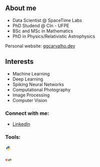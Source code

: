 ## About me

- Data Scientist @ SpaceTime Labs
- PhD Studend @ CIn - UFPE
- BSc and MSc in Mathematics
- PhD in Physics/Relativistic Astrophysics

Personal website: [ggcarvalho.dev](ggcarvalho.dev)

## Interests

- Machine Learning
- Deep Learning
- Spiking Neural Networks
- Computational Photography
- Image Processing
- Computer Vision

### Connect with me:
- [LinkedIn](https://www.linkedin.com/in/adriel-martins-12839a128/)

### Tools:
<code><img height="20" src="https://raw.githubusercontent.com/github/explore/80688e429a7d4ef2fca1e82350fe8e3517d3494d/topics/python/python.png"></code>

<code><img height="20" src="https://raw.githubusercontent.com/github/explore/80688e429a7d4ef2fca1e82350fe8e3517d3494d/topics/git/git.png"></code>

